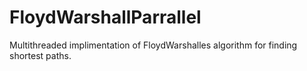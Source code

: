 # FloydWarshallParrallel
Multithreaded implimentation of FloydWarshalles algorithm for finding shortest paths.
